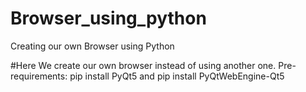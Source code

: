 # Browser_using_python
Creating our own Browser using Python

#Here We create our own browser instead of using another one.
Pre-requirements: pip install PyQt5 and pip install PyQtWebEngine-Qt5
